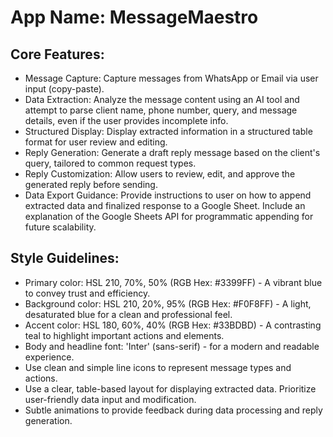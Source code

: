 # **App Name**: MessageMaestro

## Core Features:

- Message Capture: Capture messages from WhatsApp or Email via user input (copy-paste).
- Data Extraction: Analyze the message content using an AI tool and attempt to parse client name, phone number, query, and message details, even if the user provides incomplete info.
- Structured Display: Display extracted information in a structured table format for user review and editing.
- Reply Generation: Generate a draft reply message based on the client's query, tailored to common request types.
- Reply Customization: Allow users to review, edit, and approve the generated reply before sending.
- Data Export Guidance: Provide instructions to user on how to append extracted data and finalized response to a Google Sheet. Include an explanation of the Google Sheets API for programmatic appending for future scalability.

## Style Guidelines:

- Primary color: HSL 210, 70%, 50% (RGB Hex: #3399FF) - A vibrant blue to convey trust and efficiency.
- Background color: HSL 210, 20%, 95% (RGB Hex: #F0F8FF) - A light, desaturated blue for a clean and professional feel.
- Accent color: HSL 180, 60%, 40% (RGB Hex: #33BDBD) - A contrasting teal to highlight important actions and elements.
- Body and headline font: 'Inter' (sans-serif) - for a modern and readable experience.
- Use clean and simple line icons to represent message types and actions.
- Use a clear, table-based layout for displaying extracted data. Prioritize user-friendly data input and modification.
- Subtle animations to provide feedback during data processing and reply generation.
